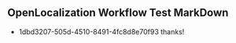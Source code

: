 ## OpenLocalization Workflow Test MarkDown
* 1dbd3207-505d-4510-8491-4fc8d8e70f93 thanks!

<!--HONumber=Aug16_HO5-->


